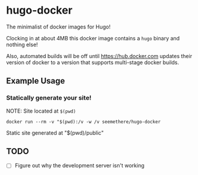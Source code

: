 # hugo-docker

The minimalist of docker images for Hugo!

Clocking in at about 4MB this docker image contains
a `hugo` binary and nothing else!

Also, automated builds will be off until https://hub.docker.com
updates their version of docker to a version that supports
multi-stage docker builds.

## Example Usage

### Statically generate your site!

NOTE: Site located at `$(pwd)`

```shell
docker run --rm -v "$(pwd):/v -w /v seemethere/hugo-docker
```

Static site generated at "$(pwd)/public"

## TODO

- [ ] Figure out why the development server isn't working
